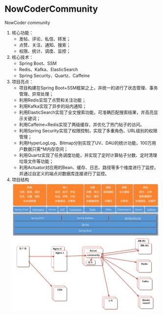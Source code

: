# NowCoderCommunity
NowCoder community
1. 核心功能：
   - 发帖、评论、私信、转发；
   - 点赞、关注、通知、搜索；
   - 权限、统计、调度、监控；
2. 核心技术：
   - Spring Boot、SSM
   - Redis、Kafka、ElasticSearch
   - Spring Security、Quartz、Caffeine
3. 项目亮点：
   - 项目构建在Spring Boot+SSM框架之上，并统一的进行了状态管理、事务管理、异常处理；
   - 利用Redis实现了点赞和关注功能；
   - 利用Kafka实现了异步的站内通知；
   - 利用ElasticSearch实现了全文搜索功能，可准确匹配搜索结果，并高亮显示关键词；
   - 利用Caffeine+Redis实现了两级缓存，并优化了热门帖子的访问。
   - 利用Spring Security实现了权限控制，实现了多重角色、URL级别的权限管理；
   - 利用HyperLogLog、Bitmap分别实现了UV、DAU的统计功能，100万用户数据只需*M内存空间；
   - 利用Quartz实现了任务调度功能，并实现了定时计算帖子分数、定时清理垃圾文件等功能；
   - 利用Actuator对应用的Bean、缓存、日志、路径等多个维度进行了监控，并通过自定义的端点对数据库连接进行了监控。
4. 项目结构
     ![](rmResources/1.png)
     ![](rmResources/2.png)